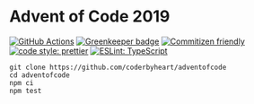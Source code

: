 # Advent of Code 2019

[![GitHub Actions](https://github.com/coderbyheart/adventofcode/workflows/Test/badge.svg)](https://github.com/coderbyheart/adventofcode/actions)
[![Greenkeeper badge](https://badges.greenkeeper.io/coderbyheart/adventofcode.svg)](https://greenkeeper.io/)
[![Commitizen friendly](https://img.shields.io/badge/commitizen-friendly-brightgreen.svg)](http://commitizen.github.io/cz-cli/)
[![code style: prettier](https://img.shields.io/badge/code_style-prettier-ff69b4.svg)](https://github.com/prettier/prettier/)
[![ESLint: TypeScript](https://img.shields.io/badge/ESLint-TypeScript-blue.svg)](https://github.com/typescript-eslint/typescript-eslint)

    git clone https://github.com/coderbyheart/adventofcode
    cd adventofcode
    npm ci
    npm test